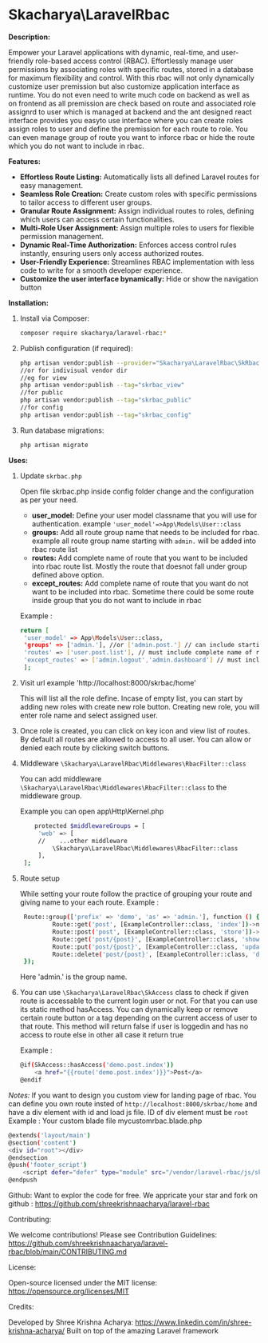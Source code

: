 # Skacharya\LaravelRbac

**Description:**

Empower your Laravel applications with dynamic, real-time, and user-friendly role-based access control (RBAC). Effortlessly manage user permissions by associating roles with specific routes, stored in a database for maximum flexibility and control. With this rbac will not only dynamically customize user premission but also customize application interface as runtime. You do not even need to write much code on backend as well as on frontend as all premission are check based on route and associated role assignrd to user which is managed at backend and the ant designed react interface provides you easyto use interface where you can create roles assign roles to user and define the premission for each route to role. You can even manage group of route you want to inforce rbac or hide the route which you do not want to include in rbac.

**Features:**

- **Effortless Route Listing:** Automatically lists all defined Laravel routes for easy management.
- **Seamless Role Creation:** Create custom roles with specific permissions to tailor access to different user groups.
- **Granular Route Assignment:** Assign individual routes to roles, defining which users can access certain functionalities.
- **Multi-Role User Assignment:** Assign multiple roles to users for flexible permission management.
- **Dynamic Real-Time Authorization:** Enforces access control rules instantly, ensuring users only access authorized routes.
- **User-Friendly Experience:** Streamlines RBAC implementation with less code to write for a smooth developer experience.
- **Customize the user interface bynamically:** Hide or show the navigation button 

**Installation:**

1. Install via Composer:

    ```bash
   composer require skacharya/laravel-rbac:*

2. Publish configuration (if required):

    ```bash
   php artisan vendor:publish --provider="Skacharya\LaravelRbac\SkRbacServiceProvider"
   //or for indivisual vendor dir
   //eg for view
   php artisan vendor:publish --tag="skrbac_view"
   //for public
   php artisan vendor:publish --tag="skrbac_public"
   //for config
   php artisan vendor:publish --tag="skrbac_config"
   ```

3. Run database migrations:

    ```bash
   php artisan migrate


**Uses:**

1. Update `skrbac.php`

   Open file skrbac.php inside config folder change and the configuration as per your need.

   - **user_model:**  Define your user model classname that you will use for authentication. example `'user_model'=>App\Models\User::class`
   - **groups:** Add all route group name that needs to be included for rbac. example all route group name starting with `admin.` will be added into rbac route list
   - **routes:** Add complete name of route that you want to be included into rbac route list. Mostly the route that doesnot fall under group defined above option.
   - **except_routes:** Add complete name of route that you want do not want to be included into rbac. Sometime there could be some route inside group that you do not want to include in rbac

   Example :
   ```bash
   return [
    'user_model' => App\Models\User::class,
    'groups' => ['admin.'], //or ['admin.post.'] // can include starting name of route
    'routes' => ['user.post.list'], // must include complete name of route
    'except_routes' => ['admin.logout','admin.dashboard'] // must include complete name of route
    ];

2. Visit url example 'http://localhost:8000/skrbac/home'

   This will list all the role define. Incase of empty list, you can start by adding new roles with create new role button.
   Creating new role, you will enter role name and select assigned user.

3. Once role is created, you can click on key icon and view list of routes. By default all routes are allowed to access to all user. You can allow or denied
   each route by clicking switch buttons.

4. Middleware `\Skacharya\LaravelRbac\Middlewares\RbacFilter::class`

   You can add middleware `\Skacharya\LaravelRbac\Middlewares\RbacFilter::class` to the middleware group. 
   
   Example you can open app\Http\Kernel.php 
   ```bash
       protected $middlewareGroups = [
        'web' => [
        //    ...other middleware
            \Skacharya\LaravelRbac\Middlewares\RbacFilter::class
        ],
    ];
    ```
5. Route setup

   While setting your route follow the practice of grouping your route and giving name to your each route.
   Example :
   ```bash
    Route::group(['prefix' => 'demo', 'as' => 'admin.'], function () {
            Route::get('post', [ExampleController::class, 'index'])->name("post.index");
            Route::post('post', [ExampleController::class, 'store'])->name("post.store");
            Route::get('post/{post}', [ExampleController::class, 'show'])->name("post.show");
            Route::put('post/{post}', [ExampleController::class, 'update'])->name("post.update");
            Route::delete('post/{post}', [ExampleController::class, 'delete'])->name("post.delete");
    });
    ```
    Here 'admin.' is the group name.

6. You can use `\Skacharya\LaravelRbac\SkAccess` class to check if given route is accessable to the current login user or not. For that you can use its static method hasAccess. You can dynamically keep or remove certain route button or a tag depending on the current access of user to that route. This method will return false if user is loggedin and has no access to route else in other all case it return true

    Example :
    ```bash
    @if(SkAccess::hasAccess('demo.post.index'))
        <a href="{{route('demo.post.index')}}">Post</a>
    @endif
    ```


*Notes:* If you want to design you custom view for landing page of rbac. You can define you own route insted of `http://localhost:8000/skrbac/home` and have a div element with id and load js file. ID of div element must be `root`
Example :
Your custom blade file mycustomrbac.blade.php
```bash
@extends('layout/main')
@section('content')
<div id="root"></div>
@endsection
@push('footer_script')
    <script defer="defer" type="module" src="/vendor/laravel-rbac/js/skrbac.js"></script>
@endpush
```
Github:
Want to explor the code for free.
We appricate your star and fork on github :
https://github.com/shreekrishnaacharya/laravel-rbac

Contributing:

We welcome contributions! Please see Contribution Guidelines: https://github.com/shreekrishnaacharya/laravel-rbac/blob/main/CONTRIBUTING.md

License:

Open-source licensed under the MIT license: https://opensource.org/licenses/MIT

Credits:

Developed by Shree Krishna Acharya: https://www.linkedin.com/in/shree-krishna-acharya/
Built on top of the amazing Laravel framework
